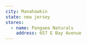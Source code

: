 ```yaml
---
city: Manahawkin
state: new jersey
stores:
  - name: Pangaea Naturals
    address: 657 E Bay Avenue
---
```

